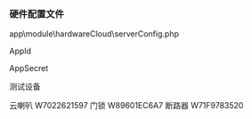 ### 硬件配置文件

app\module\hardwareCloud\serverConfig.php

AppId

AppSecret

测试设备

云喇叭 W7022621597
门锁     W89601EC6A7
断路器 W71F9783520

